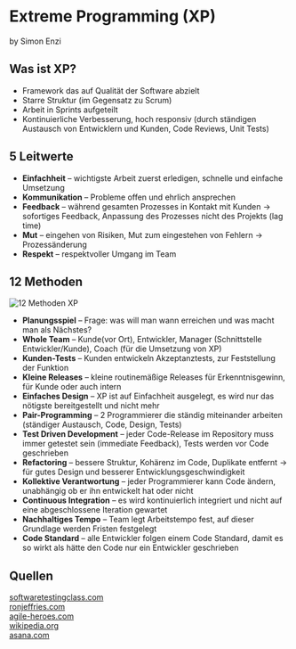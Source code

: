 # Extreme Programming (XP)
by Simon Enzi

## Was ist XP?
- Framework das auf Qualität der Software abzielt
- Starre Struktur (im Gegensatz zu Scrum)
- Arbeit in Sprints aufgeteilt
- Kontinuierliche Verbesserung, hoch responsiv (durch ständigen Austausch von Entwicklern und Kunden, Code Reviews, Unit Tests)

## 5 Leitwerte
- **Einfachheit** – wichtigste Arbeit zuerst erledigen, schnelle und einfache Umsetzung
- **Kommunikation** – Probleme offen und ehrlich ansprechen
- **Feedback** – während gesamten Prozesses in Kontakt mit Kunden -> sofortiges Feedback, Anpassung des Prozesses nicht des Projekts (lag time)
- **Mut** – eingehen von Risiken, Mut zum eingestehen von Fehlern -> Prozessänderung
- **Respekt** – respektvoller Umgang im Team

## 12 Methoden
![12 Methoden XP](https://steemitimages.com/1280x0/https://cdn.steemitimages.com/DQmaYkysGvXREZRmv9euYysUjuAZSZVrUyEbZGCoByD7LUH/Extreme%20Programming-2.png)

- **Planungsspiel** – Frage: was will man wann erreichen und was macht man als Nächstes?
- **Whole Team** – Kunde(vor Ort), Entwickler, Manager (Schnittstelle Entwickler/Kunde), Coach (für die Umsetzung von XP)
- **Kunden-Tests** – Kunden entwickeln Akzeptanztests, zur Feststellung der Funktion
- **Kleine Releases** – kleine routinemäßige Releases für Erkenntnisgewinn, für Kunde oder auch intern
- **Einfaches Design** – XP ist auf Einfachheit ausgelegt, es wird nur das nötigste bereitgestellt und nicht mehr
- **Pair-Programming** – 2 Programmierer die ständig miteinander arbeiten (ständiger Austausch, Code, Design, Tests)
- **Test Driven Development** – jeder Code-Release im Repository muss immer getestet sein (immediate Feedback), Tests werden vor Code geschrieben
- **Refactoring** – bessere Struktur, Kohärenz im Code, Duplikate entfernt ->  für gutes Design und besserer Entwicklungsgeschwindigkeit
- **Kollektive Verantwortung** – jeder Programmierer kann Code ändern, unabhängig ob er ihn entwickelt hat oder nicht
- **Continuous Integration** – es wird kontinuierlich integriert und nicht auf eine abgeschlossene Iteration gewartet
- **Nachhaltiges Tempo** – Team legt Arbeitstempo fest, auf dieser Grundlage werden Fristen festgelegt
- **Code Standard** – alle Entwickler folgen einem Code Standard, damit es so wirkt als hätte den Code nur ein Entwickler geschrieben

## Quellen
[softwaretestingclass.com](https://www.softwaretestingclass.com/what-is-the-difference-between-scrum-kanban-and-xp/)\
[ronjeffries.com](https://ronjeffries.com/xprog/what-is-extreme-programming/)\
[agile-heroes.com](https://www.agile-heroes.com/de/magazine/extreme-programming/)\
[wikipedia.org](https://en.wikipedia.org/wiki/Extreme_programming)\
[asana.com](https://asana.com/de/resources/extreme-programming-xp)
